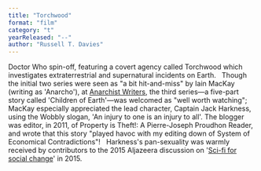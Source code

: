 ```yaml
---
title: "Torchwood"
format: "film"
category: "t"
yearReleased: "--"
author: "Russell T. Davies"
---
```

Doctor Who spin-off, featuring a covert agency  called Torchwood which investigates extraterrestrial and supernatural incidents  on Earth.
 
Though the initial two series were seen as "a bit  hit-and-miss" by Iain MacKay (writing as 'Anarcho'), at <a href="http://anarchism.pageabode.com/anarcho/captain-jack-gets-all-wobbly"> Anarchist Writers</a>, the third series—a five-part story called 'Children of  Earth'—was welcomed as "well worth watching"; MacKay especially appreciated the  lead character, Captain Jack Harkness, using the Wobbly slogan, 'An injury to  one is an injury to all'. The blogger was editor, in 2011, of Property is Theft!: A Pierre-Joseph Proudhon Reader,  and wrote that this story "played havoc with my editing down of System of  Economical Contradictions"!
 
Harkness's pan-sexuality was warmly received by  contributors to the 2015 Aljazeera discussion on '<a href="http://www.stream.aljazeera.com/story/201512101712-0025112">Sci-fi  for social change</a>' in 2015.